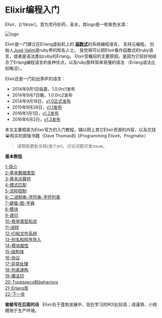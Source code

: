Elixir编程入门
=============

Elixir，[ɪ'lɪksər]，意为灵丹妙药、圣水，其logo是一枚紫色水滴：

![logo](http://elixir-lang.org/images/logo/logo.png)

Elixir是一门建立在Erlang虚拟机上的
[**函数式**](http://baike.baidu.com/view/3476448.htm?fr=aladdin)的系统编程语言，
支持元编程。
创始人[José Valim](https://github.com/josevalim)是ruby界的知名人士。
我觉得可以把Elixir看作函数式的ruby语言，或者是语法类似ruby的Erlang。
Elixir受瞩目的主要原因，是因为它较好地结合了Erlang编程语言的各种优点，以及ruby那样简单易懂的语法
（Erlang语法比较晦涩）。

Elixir还是一门初出茅庐的语言：
  - 2014年9月1日临晨，1.0.0rc1发布
  - 2014年9月7日晚，1.0.0rc2发布
  - 2014年9月18日，[v1.0正式发布](http://elixir-lang.org/blog/2014/09/18/elixir-v1-0-0-released/)
  - 2015年9月28日，[v1.1发布](http://elixir-lang.org/blog/2015/09/28/elixir-v1-1-0-released/)
  - 2016年1月1日，[v1.2发布](http://elixir-lang.org/blog/2016/01/03/elixir-v1-2-0-released/)
  - 2016年6月2日，[v1.3发布](http://elixir-lang.org/blog/2016/06/21/elixir-v1-3-0-released/)

本文主要框架为Elixir官方的入门教程，辅以网上其它Elixir资源的内容，以及花钱:sob:购买的原版书籍（Dave Thomas的《Programming Elixir》，Progmatic）

>请帮助更新文档(发个pr)。讨论问题可发issue。

**基本教程**

[1-简介](../master/1-intro.md) <br/>
[2-基本数据类型](../master/2-basic-types.md) <br/>
[3-基本运算符](../master/3-basic-ops.md) <br/>
[4-模式匹配](../master/4-pattern-matching.md) <br/>
[5-流程控制](../master/5-case-cond-if.md) <br/>
[6-二进制串-字符串-字符列表](../master/6-bin-str-charlist.md) <br/>
[7-键值-图-字典](../master/7-keywords-map-dict.md) <br/>
[8-模块](../master/8-modules.md) <br/>
[9-递归](../master/9-recursion.md) <br/>
[10-枚举类型和流](../master/10-enum-stream.md) <br/>
[11-进程](../master/11-process.md) <br/>
[12-IO和文件系统](../master/12-io.md) <br/>
[13-别名和程序导入](../master/13-alias-req-imp.md) <br/>
[14-模块属性](../master/14-mod-attr.md) <br/>
[15-结构体](../master/15-structs.md) <br/>
[16-协议](../master/16-proto.md) <br/>
[17-异常处理](../master/17-try-catch.md) <br/>
[18-列表速构](../master/18-comprehensions.md) <br/>
[19-魔法印](../master/19-sigils.md) <br/>
[20-Typespecs和behaviors](../master/20-typespecs-behaviors.md) <br/>
[21-Erlang库](../master/21-erlang-lib.md) <br/>
[22-下一步](../master/22-next.md) <br/>



**偷偷写在后面的话**  
Elixir处于蓬勃发展中，现在学习的ROI比较高；请谨慎、小规模用于生产环境。 
